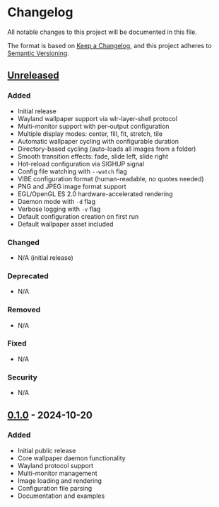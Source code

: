 # Changelog

All notable changes to this project will be documented in this file.

The format is based on [Keep a Changelog](https://keepachangelog.com/en/1.0.0/),
and this project adheres to [Semantic Versioning](https://semver.org/spec/v2.0.0.html).

## [Unreleased]

### Added
- Initial release
- Wayland wallpaper support via wlr-layer-shell protocol
- Multi-monitor support with per-output configuration
- Multiple display modes: center, fill, fit, stretch, tile
- Automatic wallpaper cycling with configurable duration
- Directory-based cycling (auto-loads all images from a folder)
- Smooth transition effects: fade, slide left, slide right
- Hot-reload configuration via SIGHUP signal
- Config file watching with `--watch` flag
- VIBE configuration format (human-readable, no quotes needed)
- PNG and JPEG image format support
- EGL/OpenGL ES 2.0 hardware-accelerated rendering
- Daemon mode with `-d` flag
- Verbose logging with `-v` flag
- Default configuration creation on first run
- Default wallpaper asset included

### Changed
- N/A (initial release)

### Deprecated
- N/A

### Removed
- N/A

### Fixed
- N/A

### Security
- N/A

## [0.1.0] - 2024-10-20

### Added
- Initial public release
- Core wallpaper daemon functionality
- Wayland protocol support
- Multi-monitor management
- Image loading and rendering
- Configuration file parsing
- Documentation and examples

[Unreleased]: https://github.com/1ay1/staticwall/compare/v0.1.0...HEAD
[0.1.0]: https://github.com/1ay1/staticwall/releases/tag/v0.1.0